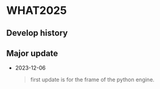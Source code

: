 WHAT2025
=============
Develop history
-------------
## Major update
* 2023-12-06
    >first update is for the frame of the python engine.